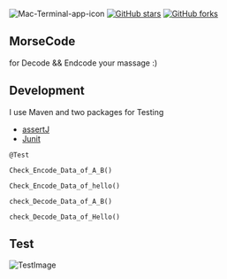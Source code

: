 ![Mac-Terminal-app-icon](https://www.almondsolutions.com/images/blog-morse-code-151223.jpg)
[![GitHub stars](https://img.shields.io/github/stars/iampawan/FlutterExampleApps.svg?style=social&label=Star)](https://github.com/amirziyacode)
[![GitHub forks](https://img.shields.io/github/forks/iampawan/FlutterExampleApps.svg?style=social&label=Fork)](https://github.com/amirziyacode?tab=repositories)

## MorseCode

  for Decode && Endcode your massage :)




## Development

I use Maven and two packages for Testing 
 - [assertJ](https://mvnrepository.com/artifact/org.assertj/assertj-core)  
 - [Junit](https://mvnrepository.com/artifact/org.junit.jupiter/junit-jupiter-api)

```
@Test

Check_Encode_Data_of_A_B()

Check_Encode_Data_of_hello()

check_Decode_Data_of_A_B()

check_Decode_Data_of_Hello()
```
## Test

![TestImage](https://github.com/user-attachments/assets/f227efb8-3a4b-4e71-9656-599964208e8e)

